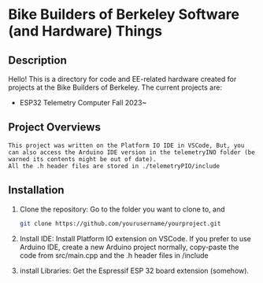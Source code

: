 # Bike Builders of Berkeley Software (and Hardware) Things

## Description
Hello! This is a directory for code and EE-related hardware created for projects at the Bike Builders of Berkeley. The current projects are:

 - ESP32 Telemetry Computer Fall 2023~

## Project Overviews
    This project was written on the Platform IO IDE in VSCode, But, you can also access the Arduino IDE version in the telemetryINO folder (be warned its contents might be out of date).
    All the .h header files are stored in ./telemetryPIO/include

## Installation
1. Clone the repository:
    Go to the folder you want to clone to, and
    ```bash
    git clone https://github.com/yourusername/yourproject.git

2. Install IDE:
    Install Platform IO extension on VSCode. 
    If you prefer to use Arduino IDE, create a new Arduino project normally, copy-paste the code from src/main.cpp and the .h header files in /include

3. install Libraries:
    Get the Espressif ESP 32 board extension (somehow).